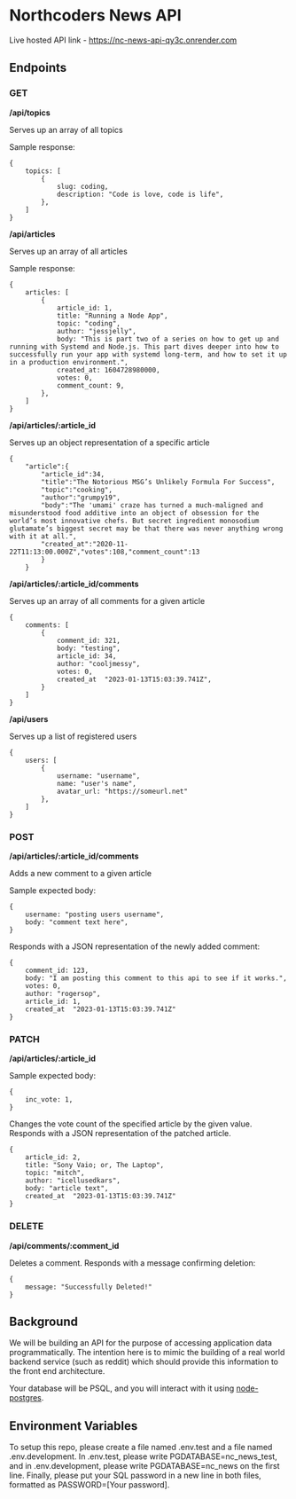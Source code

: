 # Northcoders News API

Live hosted API link - https://nc-news-api-qy3c.onrender.com

## Endpoints

### GET 
**/api/topics**

Serves up an array of all topics

Sample response: 
```
{
    topics: [
        {
            slug: coding, 
            description: "Code is love, code is life", 
        }, 
    ]
}
```

**/api/articles**

Serves up an array of all articles

Sample response: 
```
{
    articles: [
        {
            article_id: 1, 
            title: "Running a Node App",
            topic: "coding",
            author: "jessjelly",
            body: "This is part two of a series on how to get up and running with Systemd and Node.js. This part dives deeper into how to successfully run your app with systemd long-term, and how to set it up in a production environment.",
            created_at: 1604728980000,
            votes: 0,
            comment_count: 9, 
        }, 
    ]
}
```

**/api/articles/:article_id**

Serves up an object representation of a specific article

```
{
    "article":{
        "article_id":34,
        "title":"The Notorious MSG’s Unlikely Formula For Success",
        "topic":"cooking",
        "author":"grumpy19",
        "body":"The 'umami' craze has turned a much-maligned and misunderstood food additive into an object of obsession for the world’s most innovative chefs. But secret ingredient monosodium glutamate’s biggest secret may be that there was never anything wrong with it at all.",
        "created_at":"2020-11-22T11:13:00.000Z","votes":108,"comment_count":13
        }
    }
```

**/api/articles/:article_id/comments**

Serves up an array of all comments for a given article

```
{
    comments: [
        {
            comment_id: 321, 
            body: "testing", 
            article_id: 34, 
            author: "cooljmessy", 
            votes: 0, 
            created_at	"2023-01-13T15:03:39.741Z", 
        }
    ]
}
```

**/api/users**

Serves up a list of registered users

```
{
    users: [
        {
            username: "username", 
            name: "user's name", 
            avatar_url: "https://someurl.net"
        }, 
    ]
}
```

### POST
**/api/articles/:article_id/comments**

Adds a new comment to a given article

Sample expected body: 
```
{
    username: "posting users username", 
    body: "comment text here", 
}
```

Responds with a JSON representation of the newly added comment: 
```
{
    comment_id: 123,
    body: "I am posting this comment to this api to see if it works.",
    votes: 0, 
    author: "rogersop",
    article_id: 1,
    created_at	"2023-01-13T15:03:39.741Z" 
}
```

### PATCH
**/api/articles/:article_id**

Sample expected body: 
```
{
    inc_vote: 1, 
}
```

Changes the vote count of the specified article by the given value. Responds with a JSON representation of the patched article. 

```
{
    article_id: 2,
    title: "Sony Vaio; or, The Laptop",
    topic: "mitch",
    author: "icellusedkars",
    body: "article text", 
    created_at	"2023-01-13T15:03:39.741Z"
}
```

### DELETE
**/api/comments/:comment_id**

Deletes a comment. Responds with a message confirming deletion: 
```
{
    message: "Successfully Deleted!"
}
```

## Background

We will be building an API for the purpose of accessing application data programmatically. The intention here is to mimic the building of a real world backend service (such as reddit) which should provide this information to the front end architecture.

Your database will be PSQL, and you will interact with it using [node-postgres](https://node-postgres.com/).

## Environment Variables

To setup this repo, please create a file named .env.test and a file named .env.development. In .env.test, please write PGDATABASE=nc_news_test, and in .env.development, please write PGDATABASE=nc_news on the first line. Finally, please put your SQL password in a new line in both files, formatted as PASSWORD=[Your password].